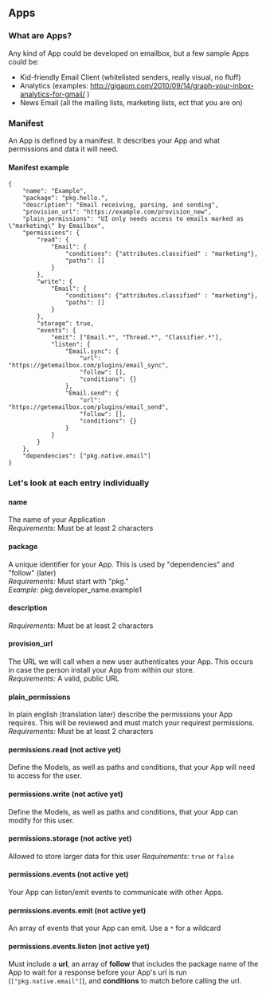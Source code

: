 ## Apps  

### What are Apps? 
Any kind of App could be developed on emailbox, but a few sample Apps could be: 
- Kid-friendly Email Client (whitelisted senders, really visual, no fluff)  
- Analytics (examples: http://gigaom.com/2010/09/14/graph-your-inbox-analytics-for-gmail/ )  
- News Email (all the mailing lists, marketing lists, ect that you are on)  


### Manifest

An App is defined by a manifest. It describes your App and what permissions and data it will need.

#### Manifest example  
    
    {
        "name": "Example",
        "package": "pkg.hello.",
        "description": "Email receiving, parsing, and sending",
        "provision_url": "https://example.com/provision_new",
        "plain_permissions": "UI only needs access to emails marked as \"marketing\" by Emailbox",
        "permissions": {
            "read": {
                "Email": {
                    "conditions": {"attributes.classified" : "marketing"},
                    "paths": []
                }
            },
            "write": {
                "Email": {
                    "conditions": {"attributes.classified" : "marketing"},
                    "paths": []
                }
            },
            "storage": true,
            "events": {
                "emit": ["Email.*", "Thread.*", "Classifier.*"],
                "listen": {
                    "Email.sync": {
                        "url": "https://getemailbox.com/plugins/email_sync",
                        "follow": [],
                        "conditions": {}
                    },
                    "Email.send": {
                        "url": "https://getemailbox.com/plugins/email_send",
                        "follow": [],
                        "conditions": {}
                    }
                }
            }
        },
        "dependencies": ["pkg.native.email"]
    }

### Let's look at each entry individually

#### name  
The name of your Application  
_Requirements:_ Must be at least 2 characters

#### package  
A unique identifier for your App. This is used by "dependencies" and "follow" (later)  
_Requirements:_ Must start with "pkg."  
_Example:_ pkg.developer_name.example1

#### description  
_Requirements:_ Must be at least 2 characters 

#### provision_url  
The URL we will call when a new user authenticates your App. This occurs in case the person install your App from within our store.  
_Requirements:_ A valid, public URL  

#### plain_permissions  
In plain english (translation later) describe the permissions your App requires. This will be reviewed and must match your requirest permissions.  
_Requirements:_ Must be at least 2 characters 

#### permissions.read (not active yet) 
Define the Models, as well as paths and conditions, that your App will need to access for the user. 

#### permissions.write (not active yet) 
Define the Models, as well as paths and conditions, that your App can modify for this user. 

#### permissions.storage (not active yet)  
Allowed to store larger data for this user
_Requirements:_ `true` or `false`

#### permissions.events (not active yet)  
Your App can listen/emit events to communicate with other Apps.  

#### permissions.events.emit  (not active yet)   
An array of events that your App can emit. Use a `*` for a wildcard

#### permissions.events.listen  (not active yet)   
Must include a **url**, an array of **follow** that includes the package name of the App to wait for a response before your App's url is run (`["pkg.native.email"]`), and **conditions** to match before calling the url. 










